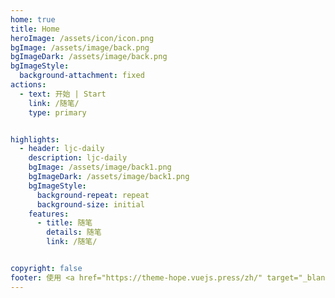 ```yaml
---
home: true
title: Home
heroImage: /assets/icon/icon.png
bgImage: /assets/image/back.png
bgImageDark: /assets/image/back.png
bgImageStyle:
  background-attachment: fixed
actions:
  - text: 开始 | Start
    link: /随笔/
    type: primary


highlights:
  - header: ljc-daily
    description: ljc-daily
    bgImage: /assets/image/back1.png
    bgImageDark: /assets/image/back1.png
    bgImageStyle:
      background-repeat: repeat
      background-size: initial
    features:
      - title: 随笔
        details: 随笔
        link: /随笔/


copyright: false
footer: 使用 <a href="https://theme-hope.vuejs.press/zh/" target="_blank">VuePress Theme Hope</a> 主题 | MIT 协议, 版权所有 © 2019-present Mr.Hope
---
```

<!-- <script async src="https://busuanzi.ibruce.info/busuanzi/2.3/busuanzi.pure.mini.js"></script> -->

<!-- <meta name="referrer" content="no-referrer-when-downgrade">

<center>
        浏览量：<span id="busuanzi_value_site_pv"><i class="fa fa-spinner fa-spin"></i></span> | 访客数：<span id="busuanzi_value_site_uv"><i class="fa fa-spinner fa-spin"></i></span>
</center> -->

<!-- <meta name="referrer" content="no-referrer-when-downgrade"> -->

<!-- 
<template>
  <div class="busuanzi">
    <span id="busuanzi_container_site_pv" style="display:none">
      本站总访问量
      <span id="busuanzi_value_site_pv"></span>次
      <span class="post-meta-divider">|</span>
    </span>
    <span id="busuanzi_container_site_uv" style="display:none">
      本站访客数
      <span id="busuanzi_value_site_uv"></span>人
    </span>
  </div>
</template> -->

<!-- 
<script>
let script;
export default {
  mounted() {
    script = require("busuanzi.pure.js");
  },
  // 监听,当路由发生变化的时候执行
  watch: {
    $route(to, from) {
      if (to.path != from.path) {
        script.fetch();
      }
      // console.log(to.path);
    }
  }
};
</script> -->
